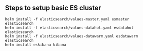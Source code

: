 ## Steps to setup basic ES cluster

  ```
  helm install -f elasticsearch/values-master.yaml esmaster elasticsearch
  helm install -f elasticsearch/values-datahot.yaml esdatahot elasticsearch
  helm install -f elasticsearch/values-datawarm.yaml esdatawarm elasticsearch
  helm install eskibana kibana
  ```